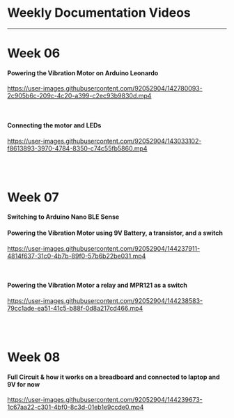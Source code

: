 <h1>Weekly Documentation Videos</h1>
<hr>

<h1>Week 06</h1>

<h4>Powering the Vibration Motor on Arduino Leonardo</h4>

https://user-images.githubusercontent.com/92052904/142780093-2c905b6c-209c-4c20-a399-c2ec93b9830d.mp4

<br>
<h4>Connecting the motor and LEDs</h4>

https://user-images.githubusercontent.com/92052904/143033102-f8613893-3970-4784-8350-c74c55fb5860.mp4

<br><br>

<h1>Week 07</h1>
<h4>Switching to Arduino Nano BLE Sense</h4>
<h4>Powering the Vibration Motor using 9V Battery, a transistor, and a switch</h4>

https://user-images.githubusercontent.com/92052904/144237911-4814f637-31c0-4b7b-89f0-57b6b22be031.mp4

<br>
<h4>Powering the Vibration Motor a relay and MPR121 as a switch</h4>

https://user-images.githubusercontent.com/92052904/144238583-79cc1ade-ea51-41c5-b88f-0d8a217cd466.mp4

<br><br>

<h1>Week 08</h1>

<h4>Full Circuit & how it works on a breadboard and connected to laptop and 9V for now</h4>

https://user-images.githubusercontent.com/92052904/144239673-1c67aa22-c301-4bf0-8c3d-01eb1e9ccde0.mp4

